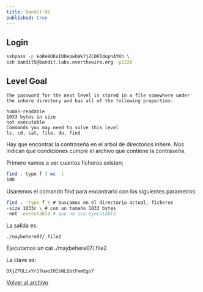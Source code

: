 ```yaml
---
title: Bandit-05
published: true
---
```


## [](#header-1)Login

```bash
sshpass -p koReBOKuIDDepwhWk7jZC0RTdopnAYKh \
ssh bandit5@bandit.labs.overthewire.org -p2220
```

## [](#header-1)Level Goal

```
The password for the next level is stored in a file somewhere under
the inhere directory and has all of the following properties:

human-readable
1033 bytes in size
not executable
Commands you may need to solve this level
ls, cd, cat, file, du, find
```

Hay que encontrar la contraseña en el arbol de directorios inhere. 
Nos indican que condiciones cumple el archivo que contiene la contraseña. 

Primero vamos a ver cuantos ficheros existen;

```bash
find . type f | wc -l 
180
```

Usaremos el comando find para encontrarlo con los siguientes parametros: 

```bash
find . -type f \ # buscamos en el directorio actual, ficheros
-size 1033c \ # con un tamaño 1033 bytes
-not -executable # que no sea ejecutable
```

La salida es:

```
./maybehere07/.file2
```

Ejecutamos un cat ./maybehere07/.file2

La clave es:

```
DXjZPULLxYr17uwoI01bNLQbtFemEgo7
```

[Volver al archivo](archive)
